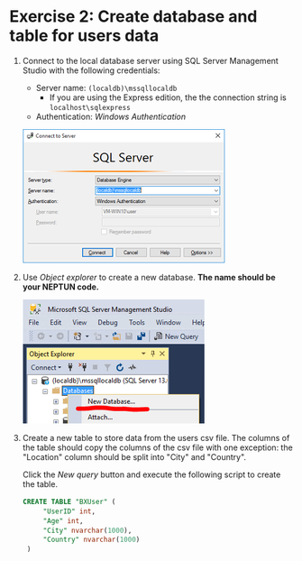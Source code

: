 # Exercise 2: Create database and table for users data

1. Connect to the local database server using SQL Server Management Studio with the following credentials:

    - Server name: `(localdb)\mssqllocaldb`
        - If you are using the Express edition, the the connection string is `localhost\sqlexpress`
    - Authentication: _Windows Authentication_

    ![Connect to SQL Server](images/mssql-connect.png)

1. Use _Object explorer_ to create a new database. **The name should be your NEPTUN code.**

    ![Create new database](images/mssql-create-db.png)

1. Create a new table to store data from the users csv file. The columns of the table should copy the columns of the csv file with one exception: the "Location" column should be split into "City" and "Country".

    Click the _New query_ button and execute the following script to create the table.

    ```sql
    CREATE TABLE "BXUser" (
         "UserID" int,
         "Age" int,
         "City" nvarchar(1000),
         "Country" nvarchar(1000)
     )
    ```
